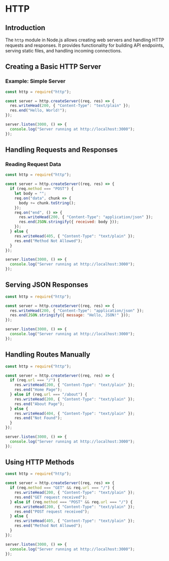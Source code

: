 # HTTP

## Introduction
The `http` module in Node.js allows creating web servers and handling HTTP requests and responses. It provides functionality for building API endpoints, serving static files, and handling incoming connections.

## Creating a Basic HTTP Server

### Example: Simple Server
```js
const http = require("http");

const server = http.createServer((req, res) => {
  res.writeHead(200, { "Content-Type": "text/plain" });
  res.end("Hello, World!");
});

server.listen(3000, () => {
  console.log("Server running at http://localhost:3000");
});
```

## Handling Requests and Responses

### Reading Request Data
```js
const http = require("http");

const server = http.createServer((req, res) => {
  if (req.method === "POST") {
    let body = "";
    req.on("data", chunk => {
      body += chunk.toString();
    });
    req.on("end", () => {
      res.writeHead(200, { "Content-Type": "application/json" });
      res.end(JSON.stringify({ received: body }));
    });
  } else {
    res.writeHead(405, { "Content-Type": "text/plain" });
    res.end("Method Not Allowed");
  }
});

server.listen(3000, () => {
  console.log("Server running at http://localhost:3000");
});
```

## Serving JSON Responses
```js
const http = require("http");

const server = http.createServer((req, res) => {
  res.writeHead(200, { "Content-Type": "application/json" });
  res.end(JSON.stringify({ message: "Hello, JSON!" }));
});

server.listen(3000, () => {
  console.log("Server running at http://localhost:3000");
});
```

## Handling Routes Manually
```js
const http = require("http");

const server = http.createServer((req, res) => {
  if (req.url === "/") {
    res.writeHead(200, { "Content-Type": "text/plain" });
    res.end("Home Page");
  } else if (req.url === "/about") {
    res.writeHead(200, { "Content-Type": "text/plain" });
    res.end("About Page");
  } else {
    res.writeHead(404, { "Content-Type": "text/plain" });
    res.end("Not Found");
  }
});

server.listen(3000, () => {
  console.log("Server running at http://localhost:3000");
});
```

## Using HTTP Methods
```js
const http = require("http");

const server = http.createServer((req, res) => {
  if (req.method === "GET" && req.url === "/") {
    res.writeHead(200, { "Content-Type": "text/plain" });
    res.end("GET request received");
  } else if (req.method === "POST" && req.url === "/") {
    res.writeHead(200, { "Content-Type": "text/plain" });
    res.end("POST request received");
  } else {
    res.writeHead(405, { "Content-Type": "text/plain" });
    res.end("Method Not Allowed");
  }
});

server.listen(3000, () => {
  console.log("Server running at http://localhost:3000");
});
```

